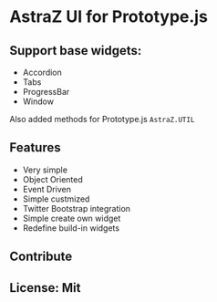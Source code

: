 AstraZ UI for Prototype.js
==========================

Support base widgets:
--------------------------

* Accordion
* Tabs
* ProgressBar
* Window

Also added methods for Prototype.js `AstraZ.UTIL`

Features
--------------------------

* Very simple
* Object Oriented 
* Event Driven
* Simple custmized 
* Twitter Bootstrap integration
* Simple create own widget
* Redefine build-in widgets


Contribute
----------------------------


License: Mit
---------------------------


 




















